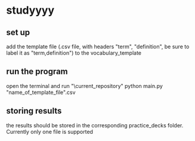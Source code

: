 # studyyyy

## set up 
add the template file (.csv file, with headers "term", "definition", be sure to label it as "term,definition") to the vocabulary_template

## run the program 
open the terminal and run "\current_repository" python main.py "name_of_template_file".csv

## storing results 
the results should be stored in the corresponding practice_decks folder. Currently only one file is supported 